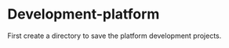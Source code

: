 Development-platform
====================

First create a directory to save the platform development projects.